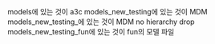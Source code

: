 models에 있는 것이 a3c
models_new_testing에 있는 것이 MDM
models_new_testing_에 있는 것이 MDM no hierarchy drop
models_new_testing_fun에 있는 것이 fun의 모델 파일
